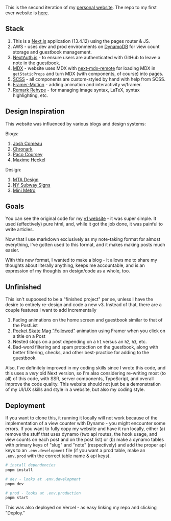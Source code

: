 This is the second iteration of my [personal website](https://charliemeyer.xyz). The repo to my first ever website is [here](https://github.com/charliemeyer2000/website).

## Stack

1. This is a [Next.js](https://nextjs.org/) application (13.4.12) using the pages router & JS.
1. AWS - uses dev and prod environments on [DynamoDB](https://aws.amazon.com/dynamodb/) for view count storage and guestbook management.
1. [NextAuth.js](https://next-auth.js.org/) - to ensure users are authenticated with GitHub to leave a note in the guestbook.
1. [MDX](https://mdxjs.com/) - website uses MDX with [next-mdx-remote](https://github.com/hashicorp/next-mdx-remote) for loading MDX in `getStaticProps` and turn MDX (with components, of course) into pages.
1. [SCSS](https://sass-lang.com/) - all components are custom-styled by hand with help from SCSS.
1. [Framer-Motion](https://www.framer.com/motion/) - adding animation and interactivity w/framer.
1. [Remark Rehype](https://github.com/remarkjs/remark-rehype) - for managing image syntax, LaTeX, syntax highlighting, etc.

## Design Inspiration

This website was influenced by various blogs and design systems:

Blogs:

1. [Josh Comeau](https://www.joshwcomeau.com/)
1. [Chronark](https://chronark.com)
1. [Paco Coursey](https://paco.me/)
1. [Maxime Heckel](https://blog.maximeheckel.com/)

Design:

1. [MTA Design](https://standardsmanual.com/products/nyctacompactedition)
1. [NY Subway Signs](https://i.etsystatic.com/6628690/r/il/c18acd/1909287421/il_fullxfull.1909287421_dofm.jpg)
1. [Mini Metro](https://www.google.com/search?q=mini+metro&source=lmns&bih=925&biw=1288&hl=en&sa=X&ved=2ahUKEwinqoeXybSCAxXlkokEHft9ApgQ0pQJKAB6BAgBEAI)

## Goals

You can see the original code for my [v1 website](https://github.com/charliemeyer2000/website) - it was super simple. It used (effectively) pure html, and, while it got the job done, it was painful to write articles.

Now that I use markdown exclusively as my note-taking format for almost everything, I've gotten used to this format, and it makes making posts much easier.

With this new format, I wanted to make a blog - it allows me to share my thoughts about literally anything, keeps me accountable, and is an expression of my thoughts on design/code as a whole, too.

## Unfinished

This isn't supposed to be a "finished project" per se, unless I have the desire to entirely re-design and code a new v3. Instead of that, there are a couple features I want to add incrementally

1. Fading animations on the home screen and guestbook similar to that of the PostList
1. [Pocket Skate Mag "Followed"](https://www.google.com/search?q=pocket+skate+mag+followed&sourceid=chrome&ie=UTF-8) animation using Framer when you click on a title on a Post
1. Nested stops on a post depending on a `h1` versus an `h2`, `h3`, etc.
1. Bad-word filtering and spam protection on the guestbook, along with better filtering, checks, and other best-practice for adding to the guestbook.

Also, I've definitely improved in my coding skills since I wrote this code, and this uses a _very_ old Next version, so I'm also considering re-writing most (to all) of this code, with SSR, server components, TypeScript, and overall improve the code quality. This website should not just be a demonstration of my UI/UX skills and style in a website, but also my coding style.

## Deployment

If you want to clone this, it running it locally will not work because of the implementation of a view counter with Dynamo - you might encounter some errors. If you want to fully copy my website and have it run locally, either (a) remove the stuff that uses dynamo (two api routes, the hook usage, and view counts on each post and on the post list) or (b) make a dynamo tables with primary keys of "slug" and "note" (respectively) and add the proper api keys to an `.env.development` file (if you want a prod table, make an `.env.prod` with the correct table name & api keys).

```bash
# install dependencies
pnpm install

# dev - looks at .env.development
pnpm dev

# prod - looks at .env.production
pnpm start
```

This was also deployed on Vercel - as easy linking my repo and clicking "Deploy."
